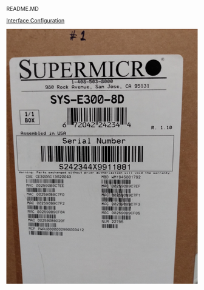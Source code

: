 README.MD

[Interface Configuration](https://docs.google.com/spreadsheets/d/1Vc2hv-esrzdcLmnb8P4PwONJg5gYoUfiqqdqfpNk68w/edit#gid=115180546)

<img src="sticker.jpg" alt="drawing" width="512"/>
